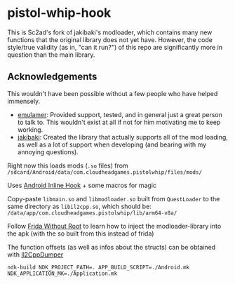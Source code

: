 # pistol-whip-hook

This is Sc2ad's fork of jakibaki's modloader, which contains many new functions that the original library does not yet have. However, the code style/true validity (as in, "can it run?") of this repo are significantly more in question than the main library.

## Acknowledgements

This wouldn't have been possible without a few people who have helped immensely.

- [emulamer](https://github.com/emulamer/): Provided support, tested, and in general just a great person to talk to. This wouldn't exist at all if not for him motivating me to keep working.
- [jakibaki](https://github.com/jakibaki/): Created the library that actually supports all of the mod loading, as well as a lot of support when developing (and bearing with my annoying questions).

Right now this loads mods (`.so` files) from `/sdcard/Android/data/com.cloudheadgames.pistolwhip/files/mods/`

Uses [Android Inline Hook](https://github.com/ele7enxxh/Android-Inline-Hook) + some macros for magic

Copy-paste `libmain.so` and `libmodloader.so` built from `QuestLoader` to the same directory as `libil2cpp.so`, which should be: `/data/app/com.cloudheadgames.pistolwhip/lib/arm64-v8a/`

Follow [Frida Without Root](https://koz.io/using-frida-on-android-without-root/) to learn how to inject the modloader-library into the apk (with the so built from this instead of frida)

The function offsets (as well as infos about the structs) can be obtained with [Il2CppDumper](https://github.com/sc2ad/Il2CppDumper)

```ndk
ndk-build NDK_PROJECT_PATH=. APP_BUILD_SCRIPT=./Android.mk NDK_APPLICATION_MK=./Application.mk
```
